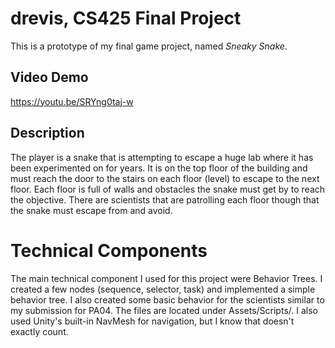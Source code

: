 # drevis, CS425 Final Project

This is a prototype of my final game project, named *Sneaky Snake*.

## Video Demo
https://youtu.be/SRYng0taj-w

## Description
The player is a snake that is attempting to escape a huge lab where it has been experimented on for years. It is on the top floor of the building and must reach the door to the stairs on each floor (level) to escape to the next floor. Each floor is full of walls and obstacles the snake must get by to reach the objective. There are scientists that are patrolling each floor though that the snake must escape from and avoid.

# Technical Components
The main technical component I used for this project were Behavior Trees. I created a few nodes (sequence, selector, task) and implemented a simple behavior tree. I also created some basic behavior for the scientists similar to my submission for PA04. The files are located under Assets/Scripts/.
I also used Unity's built-in NavMesh for navigation, but I know that doesn't exactly count.
